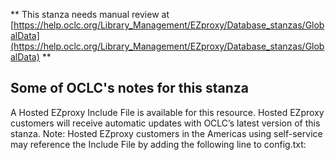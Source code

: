 ** This stanza needs manual review at [https://help.oclc.org/Library_Management/EZproxy/Database_stanzas/GlobalData](https://help.oclc.org/Library_Management/EZproxy/Database_stanzas/GlobalData) **

## Some of OCLC's notes for this stanza

A Hosted EZproxy Include File is available for this resource. Hosted EZproxy customers will receive automatic updates with OCLC&rsquo;s latest version of this stanza. Note: Hosted EZproxy customers in the Americas using self-service may reference the Include File by adding the following line to config.txt:

&nbsp;

&nbsp;
